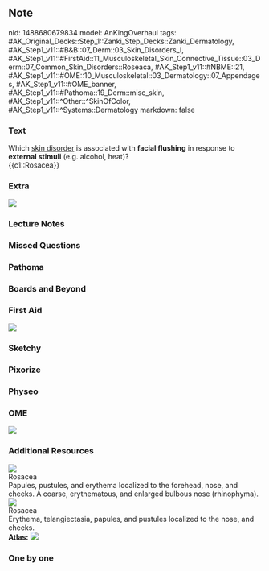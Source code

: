## Note
nid: 1488680679834
model: AnKingOverhaul
tags: #AK_Original_Decks::Step_1::Zanki_Step_Decks::Zanki_Dermatology, #AK_Step1_v11::#B&B::07_Derm::03_Skin_Disorders_I, #AK_Step1_v11::#FirstAid::11_Musculoskeletal_Skin_Connective_Tissue::03_Derm::07_Common_Skin_Disorders::Roseaca, #AK_Step1_v11::#NBME::21, #AK_Step1_v11::#OME::10_Musculoskeletal::03_Dermatology::07_Appendages, #AK_Step1_v11::#OME_banner, #AK_Step1_v11::#Pathoma::19_Derm::misc_skin, #AK_Step1_v11::^Other::^SkinOfColor, #AK_Step1_v11::^Systems::Dermatology
markdown: false

### Text
<div>
  Which <u>skin disorder</u> is associated with <b>facial
  flushing</b> in response to <b>external stimuli</b> (e.g.
  alcohol, heat)?
</div>
<div>
  {{c1::Rosacea}}
</div>

### Extra
<img src="paste-befb443dccaf603f97f0f7ca9dab490cbbef4ab4.png">

### Lecture Notes


### Missed Questions


### Pathoma


### Boards and Beyond


### First Aid
<img src="tmpmqPlHm.png">

### Sketchy


### Pixorize


### Physeo


### OME
<div class="ome-widget">
  <a href="https://onlinemeded.org?ref=anki"><img src=
  "_OME_AnkiFlashcards_General_3.png"></a>
</div>

### Additional Resources
<img src="big_5081d91a499df.jpg">
<div>
  <div>
    <div>
      Rosacea
    </div>
  </div>
  <div>
    <div>
      <div>
        Papules, pustules, and erythema localized to the forehead,
        nose, and cheeks. A coarse, erythematous, and enlarged
        bulbous nose (rhinophyma).
      </div>
    </div>
  </div>
</div>
<div><img src="big_5abde8989556f.jpg"></div>
<div>
  <div>
    <div>
      Rosacea
    </div>
  </div>
  <div>
    <div>
      <div>
        Erythema, telangiectasia, papules, and pustules localized
        to the nose, and cheeks.
      </div>
    </div>
  </div>
</div><b>Atlas:</b> <img src="tmpS0mMfC.png">

### One by one

